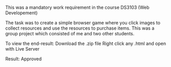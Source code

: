 This was a mandatory work requirement in the course DS3103 (Web Developement)

The task was to create a simple browser game where you click images to collect resources and use the resources to purchase items.
This was a group project which consisted of me and two other students.

To view the end-result:
Download the .zip file
Right click any .html and open with Live Server

Result: Approved
